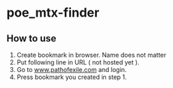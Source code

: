# poe_mtx-finder

## How to use
1. Create bookmark in browser. Name does not matter
2. Put following line in URL ( not hosted yet ).
3. Go to www.pathofexile.com and login.
4. Press bookmark you created in step 1.